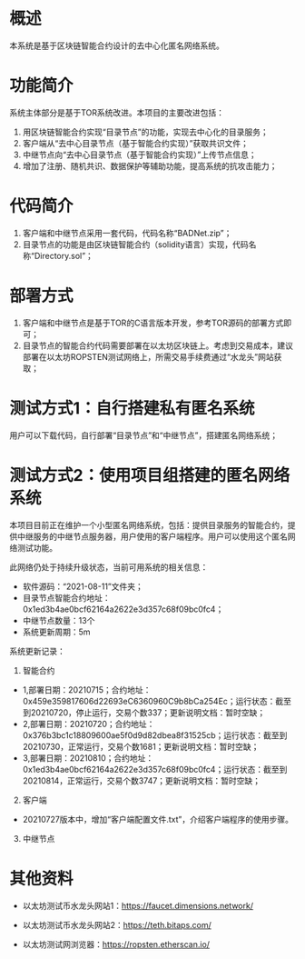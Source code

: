 # 概述
本系统是基于区块链智能合约设计的去中心化匿名网络系统。

# 功能简介
系统主体部分是基于TOR系统改进。本项目的主要改进包括：
1. 用区块链智能合约实现“目录节点”的功能，实现去中心化的目录服务；
2. 客户端从“去中心目录节点（基于智能合约实现）”获取共识文件；
3. 中继节点向“去中心目录节点（基于智能合约实现）”上传节点信息；
4. 增加了注册、随机共识、数据保护等辅助功能，提高系统的抗攻击能力；

# 代码简介
1. 客户端和中继节点采用一套代码，代码名称“BADNet.zip”；
2. 目录节点的功能是由区块链智能合约（solidity语言）实现，代码名称“Directory.sol”；

# 部署方式
1. 客户端和中继节点是基于TOR的C语言版本开发，参考TOR源码的部署方式即可；
2. 目录节点的智能合约代码需要部署在以太坊区块链上。考虑到交易成本，建议部署在以太坊ROPSTEN测试网络上，所需交易手续费通过“水龙头”网站获取；

# 测试方式1：自行搭建私有匿名系统
用户可以下载代码，自行部署“目录节点”和“中继节点”，搭建匿名网络系统；

# 测试方式2：使用项目组搭建的匿名网络系统

本项目目前正在维护一个小型匿名网络系统，包括：提供目录服务的智能合约，提供中继服务的中继节点服务器，用户使用的客户端程序。用户可以使用这个匿名网络测试功能。

此网络仍处于持续升级状态，当前可用系统的相关信息：
- 软件源码：“2021-08-11”文件夹；
- 目录节点智能合约地址：0x1ed3b4ae0bcf62164a2622e3d357c68f09bc0fc4；
- 中继节点数量：13个
- 系统更新周期：5m

系统更新记录：

1. 智能合约
- 1,部署日期：20210715；合约地址：0x459e359817606d22693eC6360960C9b8bCa254Ec；运行状态：截至到20210720，停止运行，交易个数337；更新说明文档：暂时空缺；
- 2,部署日期：20210720；合约地址：0x376b3bc1c18809600ae5f0d9d82dbea8f31525cb；运行状态：截至到20210730，正常运行，交易个数1681；更新说明文档：暂时空缺；
- 3,部署日期：20210810；合约地址：0x1ed3b4ae0bcf62164a2622e3d357c68f09bc0fc4；运行状态：截至到20210814，正常运行，交易个数3747；更新说明文档：暂时空缺；

2. 客户端
- 20210727版本中，增加“客户端配置文件.txt”，介绍客户端程序的使用步骤。

3. 中继节点


# 其他资料

- 以太坊测试币水龙头网站1：https://faucet.dimensions.network/
- 以太坊测试币水龙头网站2：https://teth.bitaps.com/

- 以太坊测试网浏览器：https://ropsten.etherscan.io/
